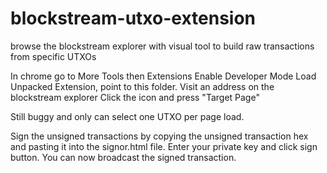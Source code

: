 # blockstream-utxo-extension
browse the blockstream explorer with visual tool to build raw transactions from specific UTXOs

In chrome go to More Tools then Extensions
Enable Developer Mode
Load Unpacked Extension, point to this folder.
Visit an address on the blockstream explorer
Click the icon and press "Target Page"

Still buggy and only can select one UTXO per page load.

Sign the unsigned transactions by copying the unsigned transaction hex and pasting it into the signor.html file. 
Enter your private key and click sign button. 
You can now broadcast the signed transaction. 
